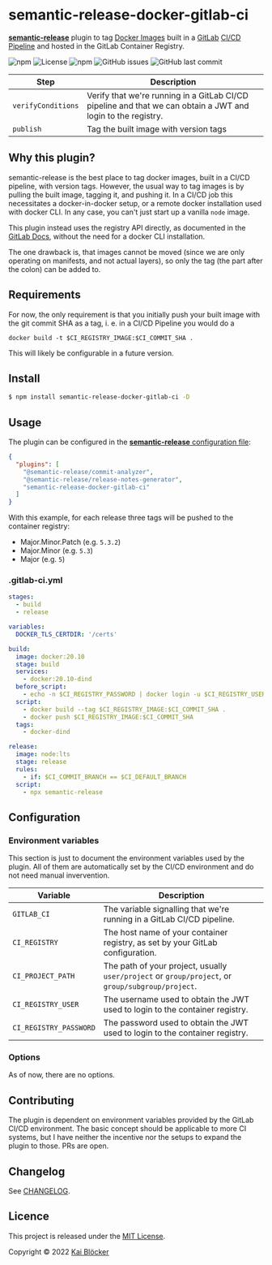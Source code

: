 # semantic-release-docker-gitlab-ci

[**semantic-release**](https://github.com/semantic-release/semantic-release) plugin to tag [Docker Images](https://www.docker.com/) built in a [GitLab](https://about.gitlab.com/) [CI/CD Pipeline](https://docs.gitlab.com/ee/ci/) and hosted in the GitLab Container Registry.

![npm](https://img.shields.io/npm/v/semantic-release-docker-gitlab-ci)
![License](https://img.shields.io/github/license/kaibloecker/semantic-release-docker-gitlab-ci)
![npm](https://img.shields.io/npm/dt/semantic-release-docker-gitlab-ci)
![GitHub issues](https://img.shields.io/github/issues-raw/kaibloecker/semantic-release-docker-gitlab-ci)
![GitHub last commit](https://img.shields.io/github/last-commit/kaibloecker/semantic-release-docker-gitlab-ci)

| Step               | Description                                                                                                  |
| ------------------ | ------------------------------------------------------------------------------------------------------------ |
| `verifyConditions` | Verify that we're running in a GitLab CI/CD pipeline and that we can obtain a JWT and login to the registry. |
| `publish`          | Tag the built image with version tags                                                                        |

## Why this plugin?

semantic-release is the best place to tag docker images, built in a CI/CD pipeline, with version tags. However, the usual way to tag images is by pulling the built image, tagging it, and pushing it. In a CI/CD job this necessitates a docker-in-docker setup, or a remote docker installation used with docker CLI. In any case, you can't just start up a vanilla `node` image.

This plugin instead uses the registry API directly, as documented in the [GitLab Docs](https://docs.gitlab.com/ee/architecture/blueprints/container_registry_metadata_database/#http-api), without the need for a docker CLI installation.

The one drawback is, that images cannot be moved (since we are only operating on manifests, and not actual layers), so only the tag (the part after the colon) can be added to.

## Requirements

For now, the only requirement is that you initially push your built image with the git commit SHA as a tag, i. e. in a CI/CD Pipeline you would do a

```shell
docker build -t $CI_REGISTRY_IMAGE:$CI_COMMIT_SHA .
```

This will likely be configurable in a future version.

## Install

```bash
$ npm install semantic-release-docker-gitlab-ci -D
```

## Usage

The plugin can be configured in the [**semantic-release** configuration file](https://github.com/semantic-release/semantic-release/blob/master/docs/usage/configuration.md#configuration):

```json
{
  "plugins": [
    "@semantic-release/commit-analyzer",
    "@semantic-release/release-notes-generator",
    "semantic-release-docker-gitlab-ci"
  ]
}
```

With this example, for each release three tags will be pushed to the container registry:

- Major.Minor.Patch (e.g. `5.3.2`)
- Major.Minor (e.g. `5.3`)
- Major (e.g. `5`)

### .gitlab-ci.yml

```yaml
stages:
  - build
  - release

variables:
  DOCKER_TLS_CERTDIR: '/certs'

build:
  image: docker:20.10
  stage: build
  services:
    - docker:20.10-dind
  before_script:
    - echo -n $CI_REGISTRY_PASSWORD | docker login -u $CI_REGISTRY_USER --password-stdin $CI_REGISTRY
  script:
    - docker build --tag $CI_REGISTRY_IMAGE:$CI_COMMIT_SHA .
    - docker push $CI_REGISTRY_IMAGE:$CI_COMMIT_SHA
  tags:
    - docker-dind

release:
  image: node:lts
  stage: release
  rules:
    - if: $CI_COMMIT_BRANCH == $CI_DEFAULT_BRANCH
  script:
    - npx semantic-release
```

## Configuration

### Environment variables

This section is just to document the environment variables used by the plugin. All of them are automatically set by the CI/CD environment and do not need manual invervention.

| Variable               | Description                                                                                       |
| ---------------------- | ------------------------------------------------------------------------------------------------- |
| `GITLAB_CI`            | The variable signalling that we're running in a GitLab CI/CD pipeline.                            |
| `CI_REGISTRY`          | The host name of your container registry, as set by your GitLab configuration.                    |
| `CI_PROJECT_PATH`      | The path of your project, usually `user/project` or `group/project`, or `group/subgroup/project`. |
| `CI_REGISTRY_USER`     | The username used to obtain the JWT used to login to the container registry.                      |
| `CI_REGISTRY_PASSWORD` | The password used to obtain the JWT used to login to the container registry.                      |

### Options

As of now, there are no options.

## Contributing

The plugin is dependent on environment variables provided by the GitLab CI/CD environment. The basic concept should be applicable to more CI systems, but I have neither the incentive nor the setups to expand the plugin to those. PRs are open.

## Changelog

See [CHANGELOG](https://github.com/kaibloecker/semantic-release-docker-gitlab-ci/blob/main/CHANGELOG.md).

## Licence

This project is released under the [MIT License](https://github.com/kaibloecker/semantic-release-docker-gitlab-ci/blob/main/LICENSE).

Copyright © 2022 [Kai Blöcker](https://github.com/kaibloecker)
